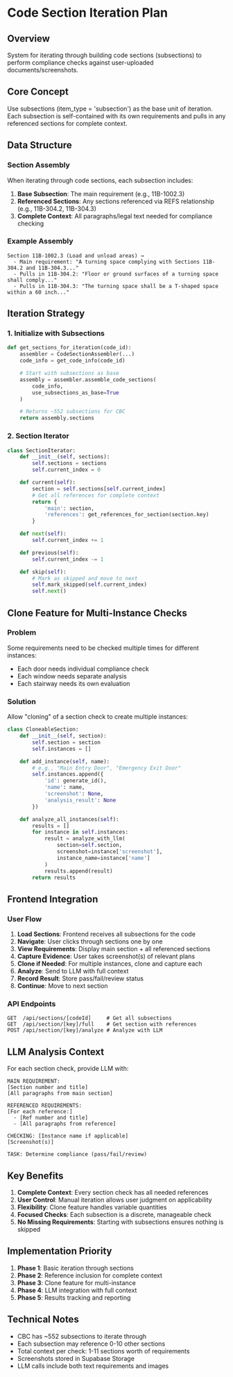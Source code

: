 # Code Section Iteration Plan

## Overview
System for iterating through building code sections (subsections) to perform compliance checks against user-uploaded documents/screenshots.

## Core Concept
Use subsections (item_type = 'subsection') as the base unit of iteration. Each subsection is self-contained with its own requirements and pulls in any referenced sections for complete context.

## Data Structure

### Section Assembly
When iterating through code sections, each subsection includes:
1. **Base Subsection**: The main requirement (e.g., 11B-1002.3)
2. **Referenced Sections**: Any sections referenced via REFS relationship (e.g., 11B-304.2, 11B-304.3)
3. **Complete Context**: All paragraphs/legal text needed for compliance checking

### Example Assembly
```
Section 11B-1002.3 (Load and unload areas) →
  - Main requirement: "A turning space complying with Sections 11B-304.2 and 11B-304.3..."
  - Pulls in 11B-304.2: "Floor or ground surfaces of a turning space shall comply..."
  - Pulls in 11B-304.3: "The turning space shall be a T-shaped space within a 60 inch..."
```

## Iteration Strategy

### 1. Initialize with Subsections
```python
def get_sections_for_iteration(code_id):
    assembler = CodeSectionAssembler(...)
    code_info = get_code_info(code_id)

    # Start with subsections as base
    assembly = assembler.assemble_code_sections(
        code_info,
        use_subsections_as_base=True
    )

    # Returns ~552 subsections for CBC
    return assembly.sections
```

### 2. Section Iterator
```python
class SectionIterator:
    def __init__(self, sections):
        self.sections = sections
        self.current_index = 0

    def current(self):
        section = self.sections[self.current_index]
        # Get all references for complete context
        return {
            'main': section,
            'references': get_references_for_section(section.key)
        }

    def next(self):
        self.current_index += 1

    def previous(self):
        self.current_index -= 1

    def skip(self):
        # Mark as skipped and move to next
        self.mark_skipped(self.current_index)
        self.next()
```

## Clone Feature for Multi-Instance Checks

### Problem
Some requirements need to be checked multiple times for different instances:
- Each door needs individual compliance check
- Each window needs separate analysis
- Each stairway needs its own evaluation

### Solution
Allow "cloning" of a section check to create multiple instances:

```python
class CloneableSection:
    def __init__(self, section):
        self.section = section
        self.instances = []

    def add_instance(self, name):
        # e.g., "Main Entry Door", "Emergency Exit Door"
        self.instances.append({
            'id': generate_id(),
            'name': name,
            'screenshot': None,
            'analysis_result': None
        })

    def analyze_all_instances(self):
        results = []
        for instance in self.instances:
            result = analyze_with_llm(
                section=self.section,
                screenshot=instance['screenshot'],
                instance_name=instance['name']
            )
            results.append(result)
        return results
```

## Frontend Integration

### User Flow
1. **Load Sections**: Frontend receives all subsections for the code
2. **Navigate**: User clicks through sections one by one
3. **View Requirements**: Display main section + all referenced sections
4. **Capture Evidence**: User takes screenshot(s) of relevant plans
5. **Clone if Needed**: For multiple instances, clone and capture each
6. **Analyze**: Send to LLM with full context
7. **Record Result**: Store pass/fail/review status
8. **Continue**: Move to next section

### API Endpoints
```
GET  /api/sections/[codeId]     # Get all subsections
GET  /api/section/[key]/full    # Get section with references
POST /api/section/[key]/analyze # Analyze with LLM
```

## LLM Analysis Context

For each section check, provide LLM with:
```
MAIN REQUIREMENT:
[Section number and title]
[All paragraphs from main section]

REFERENCED REQUIREMENTS:
[For each reference:]
  - [Ref number and title]
  - [All paragraphs from reference]

CHECKING: [Instance name if applicable]
[Screenshot(s)]

TASK: Determine compliance (pass/fail/review)
```

## Key Benefits

1. **Complete Context**: Every section check has all needed references
2. **User Control**: Manual iteration allows user judgment on applicability
3. **Flexibility**: Clone feature handles variable quantities
4. **Focused Checks**: Each subsection is a discrete, manageable check
5. **No Missing Requirements**: Starting with subsections ensures nothing is skipped

## Implementation Priority

1. **Phase 1**: Basic iteration through sections
2. **Phase 2**: Reference inclusion for complete context
3. **Phase 3**: Clone feature for multi-instance
4. **Phase 4**: LLM integration with full context
5. **Phase 5**: Results tracking and reporting

## Technical Notes

- CBC has ~552 subsections to iterate through
- Each subsection may reference 0-10 other sections
- Total context per check: 1-11 sections worth of requirements
- Screenshots stored in Supabase Storage
- LLM calls include both text requirements and images